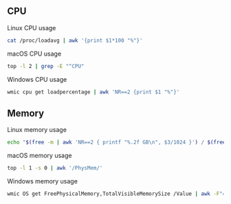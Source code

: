 ## CPU

Linux CPU usage

```bash
cat /proc/loadavg | awk '{print $1*100 "%"}'
```

macOS CPU usage

```bash
top -l 2 | grep -E "^CPU"
```

Windows CPU usage

```bash
wmic cpu get loadpercentage | awk 'NR==2 {print $1 "%"}'
```

## Memory

Linux memory usage

```bash
echo "$(free -m | awk 'NR==2 { printf "%.2f GB\n", $3/1024 }') / $(free -m | awk 'NR==2 { printf "%.2f GB\n", $2/1024 }')"
```

macOS memory usage

```bash
top -l 1 -s 0 | awk '/PhysMem/'
```

Windows memory usage

```bash
wmic OS get FreePhysicalMemory,TotalVisibleMemorySize /Value | awk -F"=" 'NR==1 { printf "%.2f GB\n", $2/1024/1024 } NR==2 { printf "%.2f GB\n", $2/1024/1024 }'
```
